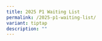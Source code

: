 ```yaml
---
title: 2025 P1 Waiting List
permalink: /2025-p1-waiting-list/
variant: tiptap
description: ""
---
```

